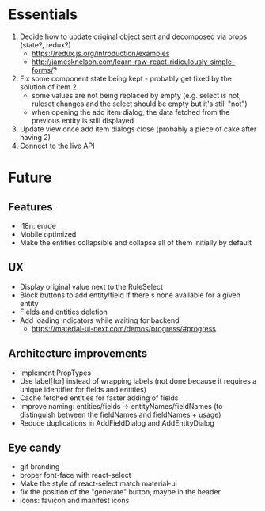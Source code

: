 # Essentials

1. Decide how to update original object sent and decomposed via props (state?, redux?)
    * https://redux.js.org/introduction/examples
    * http://jamesknelson.com/learn-raw-react-ridiculously-simple-forms/?
2. Fix some component state being kept - probably get fixed by the solution of item 2
    - some values are not being replaced by empty (e.g. select is not, ruleset changes and the select should be empty but it's still "not")
    - when opening the add item dialog, the data fetched from the previous entity is still displayed
3. Update view once add item dialogs close (probably a piece of cake after having 2)
4. Connect to the live API

# Future

## Features

* I18n: en/de
* Mobile optimized
* Make the entities collapsible and collapse all of them initially by default

## UX

* Display original value next to the RuleSelect
* Block buttons to add entity/field if there's none available for a given entity
* Fields and entities deletion
* Add loading indicators while waiting for backend
    * https://material-ui-next.com/demos/progress/#progress

## Architecture improvements

* Implement PropTypes
* Use label[for] instead of wrapping labels (not done because it requires a unique identifier for fields and entities)
* Cache fetched entities for faster adding of fields
* Improve naming: entities/fields -> entityNames/fieldNames (to distinguish between the fieldNames and fieldNames + usage)
* Reduce duplications in AddFieldDialog and AddEntityDialog

## Eye candy

* gif branding
* proper font-face with react-select
* Make the style of react-select match material-ui
* fix the position of the "generate" button, maybe in the header
* icons: favicon and manifest icons
